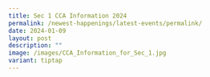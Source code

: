 ```yaml
---
title: Sec 1 CCA Information 2024
permalink: /newest-happenings/latest-events/permalink/
date: 2024-01-09
layout: post
description: ""
image: /images/CCA_Information_for_Sec_1.jpg
variant: tiptap
---
```

